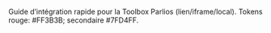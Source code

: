 Guide d’intégration rapide pour la Toolbox Parlios (lien/iframe/local). Tokens rouge: #FF3B3B; secondaire #7FD4FF.
